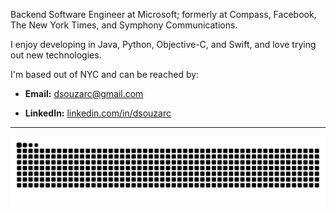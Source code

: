 Backend Software Engineer at Microsoft; formerly at Compass, Facebook, The New York Times, and Symphony Communications.

I enjoy developing in Java, Python, Objective-C, and Swift, and love trying out new technologies.

I'm based out of NYC and can be reached by:

- **Email:** dsouzarc@gmail.com

- **LinkedIn:** [linkedin.com/in/dsouzarc](https://www.linkedin.com/in/dsouzarc)

---

<picture>
  <source media="(prefers-color-scheme: dark)" srcset="https://raw.githubusercontent.com/dsouzarc/dsouzarc/output/github-contribution-grid-snake-dark.svg">
  <source media="(prefers-color-scheme: light)" srcset="https://raw.githubusercontent.com/dsouzarc/dsouzarc/output/github-contribution-grid-snake.svg">
  <img alt="github contribution grid snake animation" src="https://raw.githubusercontent.com/dsouzarc/dsouzarc/output/github-contribution-grid-snake.svg">
</picture>

<!-- <div style="display: flex; justify-content: space-between;">
    <img src="https://github-readme-stats.vercel.app/api?username=dsouzarc&show_icons=true&hide=prs,issues,contribs&theme=transparent" alt="Vadym Usatiuk GitHub stats" width="512px">
    <img src="https://github-readme-stats.vercel.app/api/top-langs/?username=dsouzarc&layout=compact" alt="Top Langs" width="300px">
</div> -->

